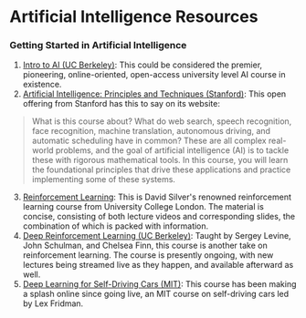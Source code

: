 # Artificial Intelligence Resources

### Getting Started in Artificial Intelligence
1. [Intro to AI (UC Berkeley)](http://ai.berkeley.edu/home.html): This could be considered the premier, pioneering, online-oriented, open-access university level AI course in existence.
2. [Artificial Intelligence: Principles and Techniques (Stanford)](http://web.stanford.edu/class/cs221/2016/): This open offering from Stanford has this to say on its website:

> What is this course about? What do web search, speech recognition, face recognition, machine translation, autonomous driving, and automatic scheduling have in common? These are all complex real-world problems, and the goal of artificial intelligence (AI) is to tackle these with rigorous mathematical tools. In this course, you will learn the foundational principles that drive these applications and practice implementing some of these systems.
3. [Reinforcement Learning](http://www0.cs.ucl.ac.uk/staff/d.silver/web/Teaching.html): This is David Silver's renowned reinforcement learning course from University College London. The material is concise, consisting of both lecture videos and corresponding slides, the combination of which is packed with information.
4. [Deep Reinforcement Learning (UC Berkeley)](http://rll.berkeley.edu/deeprlcourse/): Taught by Sergey Levine, John Schulman, and Chelsea Finn, this course is another take on reinforcement learning. The course is presently ongoing, with new lectures being streamed live as they happen, and available afterward as well.
5. [Deep Learning for Self-Driving Cars (MIT)](http://selfdrivingcars.mit.edu/): This course has been making a splash online since going live, an MIT course on self-driving cars led by Lex Fridman.
